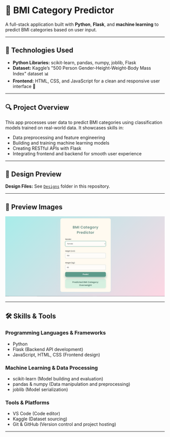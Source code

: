 # 🚀 BMI Category Predictor

A full-stack application built with **Python**, **Flask**, and **machine learning** to predict BMI categories based on user input.

---

## 🧠 Technologies Used
- **Python Libraries:** scikit-learn, pandas, numpy, joblib, Flask  
- **Dataset:** Kaggle’s "500 Person Gender-Height-Weight-Body Mass Index" dataset 📊  
- **Frontend:** HTML, CSS, and JavaScript for a clean and responsive user interface 🎨

---

## 🔍 Project Overview
This app processes user data to predict BMI categories using classification models trained on real-world data. It showcases skills in:  
- Data preprocessing and feature engineering  
- Building and training machine learning models  
- Creating RESTful APIs with Flask  
- Integrating frontend and backend for smooth user experience  

---
## 🎨 Design Preview

**Design Files:** See [`Designs`](designs/) folder in this repository. 

---

## 🎥 Preview Images

![Home Screen](designs/2.png) 

---

## 🛠 Skills & Tools

### Programming Languages & Frameworks
- Python  
- Flask (Backend API development)  
- JavaScript, HTML, CSS (Frontend design)

### Machine Learning & Data Processing
- scikit-learn (Model building and evaluation)  
- pandas & numpy (Data manipulation and preprocessing)  
- joblib (Model serialization)

### Tools & Platforms
- VS Code (Code editor)  
- Kaggle (Dataset sourcing)  
- Git & GitHub (Version control and project hosting) 

---

